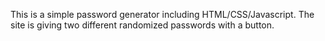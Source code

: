 This is a simple password generator including HTML/CSS/Javascript. The site is giving two different randomized passwords with a button.
